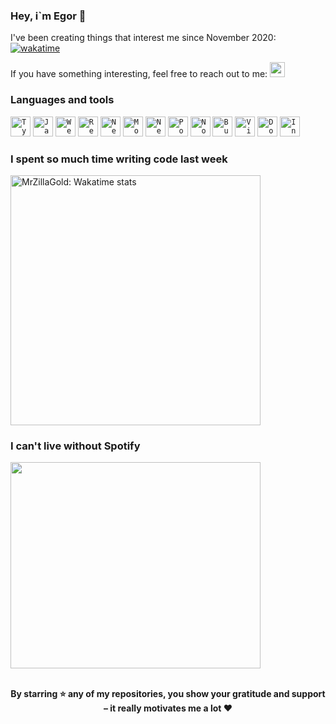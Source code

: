 ### Hey, i`m Egor 👋

I've been creating things that interest me since November 2020: [![wakatime](https://wakatime.com/badge/user/cdf5e860-8386-446c-a663-af5ee7e2b4f4.svg)](https://wakatime.com/@cdf5e860-8386-446c-a663-af5ee7e2b4f4)
<br>

If you have something interesting, feel free to reach out to me: <code><a href="https://t.me/egorprnn"><img height="24" width="24" src="https://github.com/user-attachments/assets/9e2299d9-ee54-43e0-bb00-da3b100db4d5"></a></code> 

### Languages ​​and tools

<code><img alt="TypeScript" height="32" width="32" src="https://github.com/user-attachments/assets/7287f0cb-1452-4af5-adf1-35664e462ed8"></code>
<code><img alt="JavaScript" height="32" width="32" src="https://github.com/user-attachments/assets/4b05bef8-d3e5-41e4-aaa4-a11cc831ead7"></code> 
<code><img alt="WebAssembly" width="32" height="32" src="https://github.com/user-attachments/assets/4c56dab0-7708-4615-85ac-2dac0d4351db"></code>
<code><img alt="React" height="32" width="32" src="https://github.com/user-attachments/assets/80dee57a-3d3d-4776-8c0f-30496588b49c"></code>
<code><img alt="Next.js" width="32" height="32" src="https://github.com/user-attachments/assets/96a34880-6e64-4f10-877f-dfb90fb34297"></code>
<code><img alt="MobX" width="32" height="32" src="https://github.com/user-attachments/assets/b72844aa-ea8a-4d7c-89e5-0e5af98c8827"></code>
<code><img alt="NestJS" height="32" width="32" src="https://github.com/user-attachments/assets/252a4c97-6a63-4eca-8af5-603fcfa4b46f"></code> 
<code><img alt="PostgreSQL" height="32" width="32" src="https://github.com/user-attachments/assets/a498204e-817d-4305-bbea-4e1c0a469448"></code> 
<code><img alt="Node.js" height="32" width="32" src="https://github.com/user-attachments/assets/5b717af4-6ada-47e5-831d-898135bb5fae"></code> 
<code><img alt="Bun" height="32" width="32" src="https://github.com/user-attachments/assets/827b437a-b1e3-4920-9a76-c5aa9b95c5de"></code> 
<code><img alt="Vite" width="32" height="32" src="https://github.com/user-attachments/assets/1de28238-fbdf-42a7-85c7-56c6b8fa086f"></code>
<code><img alt="Docker" width="32" height="32" src="https://github.com/user-attachments/assets/c0447061-3fa0-4b1e-bd81-d2265f199b44"></code>
<code><img alt="IntelliJ IDEA" width="32" height="32" src="https://github.com/user-attachments/assets/a543054f-e4fa-4118-94ec-b41edcabd3fb"></code> 


### I spent so much time writing code last week
<a href="https://wakatime.com/@MrZillaGold">
    <img width="400" src="https://github-readme-stats.vercel.app/api/wakatime?username=MrZillaGold" alt="MrZillaGold: Wakatime stats"></code>
</a>

### I can't live without Spotify

<a href="https://open.spotify.com/user/jgul8bqe2pdqfe7xkxldqis2w">
<img width="400" height="330" src="https://spotify-recently-played-readme.vercel.app/api?user=jgul8bqe2pdqfe7xkxldqis2w">
</a>
<br>
<br>
<p align="center">
<b>
By starring ⭐ any of my repositories, you show your gratitude and support – it really motivates me a lot ❤
</b>
</p>
